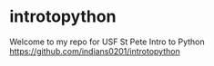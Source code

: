 # introtopython
Welcome to my repo for USF St Pete Intro to Python
https://github.com/indians0201/introtopython

